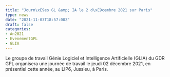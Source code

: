 ```yaml
---
title: "Journ\xE9es GL &amp; IA le 2 d\xE9cembre 2021 sur Paris"
type: news
date: "2021-11-03T18:57:00Z"
draft: false
categories:
- An2021
- EvenementGPL
- GLIA
---
```


Le groupe de travail Génie Logiciel et Intelligence Artificielle (GLIA) du GDR GPL organisera une journée de travail le jeudi 02 décembre 2021, en présentiel cette année, au LIP6, Jussieu, à Paris.
